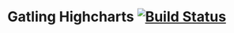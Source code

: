 Gatling Highcharts [![Build Status](https://travis-ci.org/excilys/gatling-highcharts.svg?branch=master)](https://travis-ci.org/excilys/gatling-highcharts)
==================
